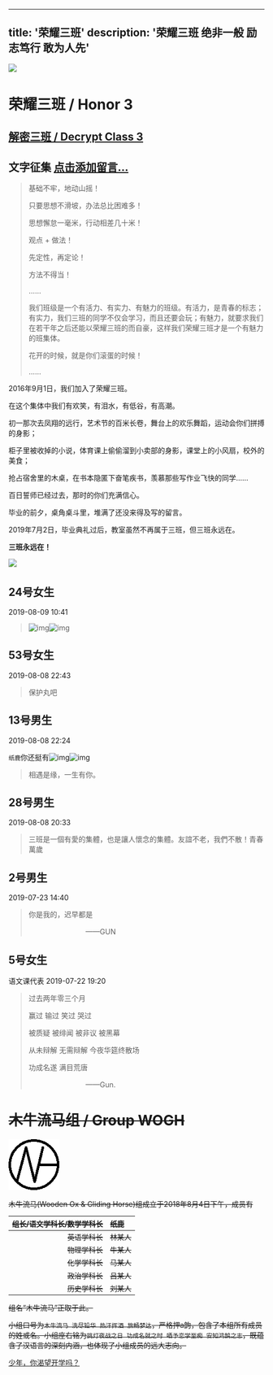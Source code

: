 ----
title: '荣耀三班'
description: '荣耀三班 绝非一般 励志笃行 敢为人先'
----

![](http://p.qlogo.cn/gh/498288390/498288390/0/)

# 荣耀三班 / Honor 3

## [解密三班 / Decrypt Class 3](decrypt3)

## 文字征集 [点击添加留言...](http://wpa.qq.com/msgrd?v=3&uin=2399052066&site=qq&menu=yes)

> 基础不牢，地动山摇！
>
> 只要思想不滑坡，办法总比困难多！
>
> 思想懈怠一毫米，行动相差几十米！
>
> 观点 + 做法！
>
> 先定性，再定论！
>
> 方法不得当！
>
> ……
>
> 我们班级是一个有活力、有实力、有魅力的班级。有活力，是青春的标志；有实力，我们三班的同学不仅会学习，而且还要会玩；有魅力，就要求我们在若干年之后还能以荣耀三班的而自豪，这样我们荣耀三班才是一个有魅力的班集体。
>
> 花开的时候，就是你们滚蛋的时候！
>
> ……

2016年9月1日，我们加入了荣耀三班。

在这个集体中我们有欢笑，有泪水，有低谷，有高潮。

初一那次去凤翔的远行，艺术节的百米长卷，舞台上的欢乐舞蹈，运动会你们拼搏的身影；

柜子里被收掉的小说，体育课上偷偷溜到小卖部的身影，课堂上的小风扇，校外的美食；

抢占宿舍里的木桌，在书本隐匿下奋笔疾书，羡慕那些写作业飞快的同学……

百日誓师已经过去，那时的你们充满信心。

毕业的前夕，桌角桌斗里，堆满了还没来得及写的留言。

2019年7月2日，毕业典礼过后，教室虽然不再属于三班，但三班永远在。

**三班永远在！**

![](http://p.qlogo.cn/gh/384065977/384065977/0/)

## 24号女生

2019-08-09 10:41

> ![img](http://qzonestyle.gtimg.cn/qzone/em/e248.png)![img](http://qzonestyle.gtimg.cn/qzone/em/e248.png)



## 53号女生

2019-08-08 22:43

> 保护丸吧



## 13号男生

2019-08-08 22:24

`纸鹿`你还挺有![img](http://qzonestyle.gtimg.cn/qzone/em/e400623.gif)![img](http://qzonestyle.gtimg.cn/qzone/em/e291.png)

> 相遇是缘，一生有你。



## 28号男生 

2019-08-08 20:33

> 三班是一個有愛的集體，也是讓人懷念的集體。友誼不老，我們不散！青春萬歲



## 2号男生

2019-07-23 14:40

> 你是我的，迟早都是
>
> 　　　　　　　　——GUN



## 5号女生

语文课代表 2019-07-22 19:20

> 过去两年零三个月
>
> 赢过 输过 笑过 哭过
>
> 被质疑 被绯闻 被非议 被黑幕
>
> 从未辩解 无需辩解 今夜华筵终散场
>
> 功成名遂 满目荒唐
>
> 　　　　　　　　——Gun.



# ~~木牛流马组 / Group WOGH~~

![](img/wogh.png)

~~木牛流马(Wooden Ox & Gliding Horse)组成立于2018年8月4日下午，成员有~~

| ~~组长/语文学科长/数学学科长~~ | ~~纸鹿~~ |
| ---------: | :-- |
| ~~英语学科长~~             | ~~林某人~~ |
| ~~物理学科长~~             | ~~牛某人~~ |
| ~~化学学科长~~             | ~~马某人~~ |
| ~~政治学科长~~             | ~~吕某人~~ |
| ~~历史学科长~~             | ~~刘某人~~ |

~~组名“木牛流马”正取于此。~~

~~小组口号为`木牛流马 洗尽铅华 热汗挥洒 旅畅梦达`，严格押a韵，包含了本组所有成员的姓或名。小组座右铭为`挑灯夜战之日 功成名就之时 哂予恋学至痴 安知鸿鹄之志`，既蕴含了汉语言的深刻内涵，也体现了小组成员的远大志向。~~

[少年，你渴望开学吗？](timer.html)

<!--[Zhilu.fun](https://github.com/L33Z22L11/Zhilu.fun) **is maintained by** [L33Z22L11](https://github.com/L33Z22L11)**.** This page was generated by [GitHub Pages](https://pages.github.com/). **\x49 \x6c\x6f\x76\x65 `131ca1c`.** [cayman](https://github.com/pages-themes/cayman) **is maintained by** [pages-themes](https://github.com/pages-themes)**.** I promise no one can find this. -->

